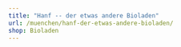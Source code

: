 ```yaml
---
title: "Hanf -- der etwas andere Bioladen"
url: /muenchen/hanf-der-etwas-andere-bioladen/
shop: Bioladen
---
```

